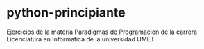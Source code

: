 # python-principiante 
Ejercicios de la materia Paradigmas de Programacion de la carrera Licenciatura en Informatica de la universidad UMET
